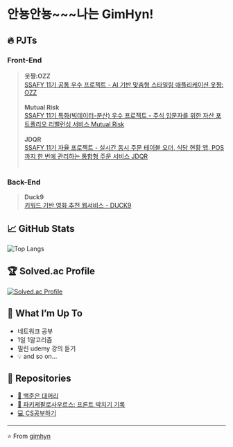 # 안뇽안뇽~~~나는 GimHyn!

## 🔥 PJTs
### **Front-End**
> <span style="font-weight: bold;">옷짱:OZZ</span><br/>
<a href="https://github.com/doongyeop/OZZ">SSAFY 11기 공통 우수 프로젝트 - AI 기반 맞춤형 스타일링 애플리케이션 옷짱: OZZ</a><br/><br/>
<span style="font-weight: bold;">Mutual Risk</span><br/>
<a href="https://github.com/gimhyn/MutualRisk">SSAFY 11기 특화(빅데이터-분산) 우수 프로젝트 - 주식 입문자를 위한 자산 포트폴리오 리밸런싱 서비스 Mutual Risk</a><br/><br/>
<span style="font-weight: bold;">JDQR</span><br/>
<a href="https://github.com/gimhyn/JDQR">SSAFY 11기 자율 프로젝트 - 실시간 동시 주문 테이블 오더, 식당 현황 앱, POS까지 한 번에 관리하는 통합형 주문 서비스 JDQR</a><br/><br/>
### **Back-End**
> <span style="font-weight: bold;">Duck9</span><br/>
<a href="https://github.com/gimhyn/Duck9">키워드 기반 영화 추천 웹서비스 - DUCK9</a><br/>


## 📈 GitHub Stats
![Top Langs](https://github-readme-stats.vercel.app/api/top-langs/?username=gimhyn&layout=compact&theme=cobalt)

## 🏆 Solved.ac Profile
[![Solved.ac Profile](http://mazassumnida.wtf/api/v2/generate_badge?boj=hayeonful)](https://solved.ac/hayeonful/)

## 🌱 What I’m Up To
- 네트워크 공부
- 1일 1알고리즘
- 밀린 udemy 강의 듣기
- 💡 and so on...

## 📂 Repositories
- [🐙 백준은 대머리](https://github.com/gimhyn/algorithm) 
- [🦖 파키케팔로사우르스: 프론트 박치기 기록](https://github.com/gimhyn/FE) 
- [💻 CS공부하기](https://github.com/gimhyn/CSstudy) 
---

⭐️ From [gimhyn](https://github.com/gimhyn)
